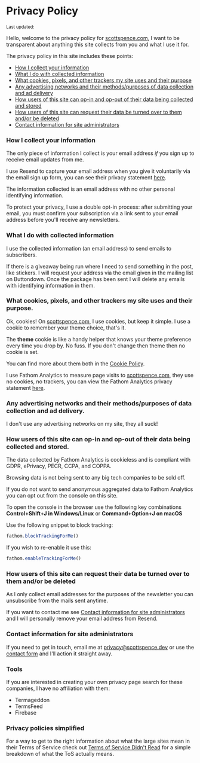 <script>
  import {
    DateUpdated, 
    Small 
  } from '$lib/components'
</script>

# Privacy Policy

<Small>
  Last updated: <DateUpdated date="2024-04-14" small="true" />
</Small>

Hello, welcome to the privacy policy for [scottspence.com](), I want
to be transparent about anything this site collects from you and what
I use it for.

The privacy policy in this site includes these points:

- [How I collect your information]
- [What I do with collected information]
- [What cookies, pixels, and other trackers my site uses and their
  purpose]
- [Any advertising networks and their methods/purposes of data
  collection and ad delivery]
- [How users of this site can op-in and op-out of their data being
  collected and stored]
- [How users of this site can request their data be turned over to
  them and/or be deleted]
- [Contact information for site administrators]

### How I collect your information

The only piece of information I collect is your email address _if_ you
sign up to receive email updates from me.

I use Resend to capture your email address when you give it
voluntarily via the email sign up form, you can see their privacy
statement [here][0].

The information collected is an email address with no other personal
identifying information.

To protect your privacy, I use a double opt-in process: after
submitting your email, you must confirm your subscription via a link
sent to your email address before you'll receive any newsletters.

### What I do with collected information

I use the collected information (an email address) to send emails to
subscribers.

If there is a giveaway being run where I need to send something in the
post, like stickers. I will request your address via the email given
in the mailing list on Buttondown. Once the package has been sent I
will delete any emails with identifying information in them.

### What cookies, pixels, and other trackers my site uses and their purpose.

Ok, cookies! On [scottspence.com](), I use cookies, but keep it
simple. I use a cookie to remember your theme choice, that's it.

The **theme** cookie is like a handy helper that knows your theme
preference every time you drop by. No fuss. If you don't change then
theme then no cookie is set.

You can find more about them both in the
[Cookie Policy](/cookie-policy).

I use Fathom Analytics to measure page visits to [scottspence.com](),
they use no cookies, no trackers, you can view the Fathom Analytics
privacy statement [here][1].

### Any advertising networks and their methods/purposes of data collection and ad delivery.

I don't use any advertising networks on my site, they all suck!

### How users of this site can op-in and op-out of their data being collected and stored.

<!-- cSpell:ignore pecr,ccpa,coppa -->

The data collected by Fathom Analytics is cookieless and is compliant
with GDPR, ePrivacy, PECR, CCPA, and COPPA.

Browsing data is not being sent to any big tech companies to be sold
off.

If you do not want to send anonymous aggregated data to Fathom
Analytics you can opt out from the console on this site.

To open the console in the browser use the following key combinations
**Control+Shift+J in Windows/Linux** or **Command+Option+J on macOS**

Use the following snippet to block tracking:

```js
fathom.blockTrackingForMe()
```

If you wish to re-enable it use this:

```js
fathom.enableTrackingForMe()
```

### How users of this site can request their data be turned over to them and/or be deleted

As I only collect email addresses for the purposes of the newsletter
you can unsubscribe from the mails sent anytime.

If you want to contact me see [Contact information for site
administrators] and I will personally remove your email address from
Resend.

### Contact information for site administrators

If you need to get in touch, email me at [privacy@scottspence.dev] or
use the [contact form] and I'll action it straight away.

### Tools

If you are interested in creating your own privacy page search for
these companies, I have no affiliation with them:

- Termageddon
- TermsFeed
- Firebase

### Privacy policies simplified

For a way to get to the right information about what the large sites
mean in their Terms of Service check out [Terms of Service Didn't
Read] for a simple breakdown of what the ToS actually means.

<!-- Links -->
<!-- cSpell:ignore methodspurposes,andor -->

[how i collect your information]: #how-i-collect-your-information
[what i do with collected information]:
	#what-i-do-with-collected-information
[what cookies, pixels, and other trackers my site uses and their purpose]:
	#what-cookies-pixels-and-other-trackers-my-site-uses-and-their-purpose
[any advertising networks and their methods/purposes of data collection and ad delivery]:
	#any-advertising-networks-and-their-methodspurposes-of-data-collection-and-ad-delivery
[how users of this site can op-in and op-out of their data being collected and stored]:
	#how-users-of-this-site-can-op-in-and-op-out-of-their-data-being-collected-and-stored
[how users of this site can request their data be turned over to them and/or be deleted]:
	#how-users-of-this-site-can-request-their-data-be-turned-over-to-them-andor-be-deleted
[contact information for site administrators]:
	#contact-information-for-site-administrators
[0]: https://resend.com/legal/privacy-policy
[1]: https://usefathom.com/privacy
[privacy@scottspence.dev]:
	mailto:privacy@scottspence.dev?subject=Privacy%20Concern&body=Hi%20Scott%2C%0D%0A%0D%0AI%20have%20a%20concern%20about%20my%20privacy%20on%20your%20site.
[contact form]: /contact
[terms of service didn't read]: https://tosdr.org
[contact information for site administrators]:
	#contact-information-for-site-administrators
